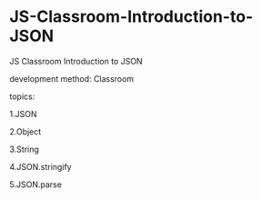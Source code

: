 # JS-Classroom-Introduction-to-JSON


JS Classroom Introduction to JSON

development method: Classroom

topics:

1.JSON 


2.Object 


3.String


4.JSON.stringify


5.JSON.parse
